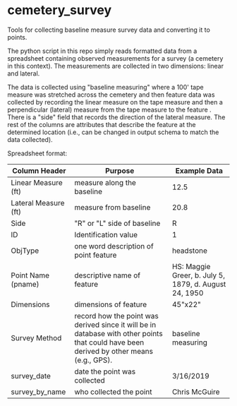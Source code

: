 # cemetery_survey

Tools for collecting baseline measure survey data and converting it to points.

The python script in this repo simply reads formatted data from a spreadsheet containing observed measurements for a survey (a cemetery in this context). The measurements are collected in two dimensions: linear and lateral.

The data is collected using "baseline measuring" where a 100' tape measure was stretched across the cemetery and then feature data was collected by recording the linear measure on the tape measure and then a perpendicular (lateral) measure from the tape measure to the feature . There is a "side" field that records the direction of the lateral measure. The rest of the columns are attributes that describe the feature at the determined location (i.e., can be changed in output schema to match the data collected).

Spreadsheet format:

| Column Header        | Purpose                                                                                                                                   | Example Data                                          |
| -------------------- | ----------------------------------------------------------------------------------------------------------------------------------------- | ----------------------------------------------------- |
| Linear Measure (ft)  | measure along the baseline                                                                                                                | 12.5                                                  |
| Lateral Measure (ft) | measure from baseline                                                                                                                     | 20.8                                                  |
| Side                 | "R" or "L" side of baseline                                                                                                               | R                                                     |
| ID                   | Identification value                                                                                                                      | 1                                                     |
| ObjType              | one word description of point feature                                                                                                     | headstone                                             |
| Point Name (pname)   | descriptive name of feature                                                                                                               | HS: Maggie Greer, b. July 5, 1879, d. August 24, 1950 |
| Dimensions           | dimensions of feature                                                                                                                     | 45"x22"                                               |
| Survey Method        | record how the point was derived since it will be in database with other points that could have been derived by other means (e.g., GPS).  | baseline measuring                                    |
| survey_date          | date the point was collected                                                                                                              | 3/16/2019                                             |
| survey_by_name       | who collected the point                                                                                                                   | Chris McGuire                                         |
